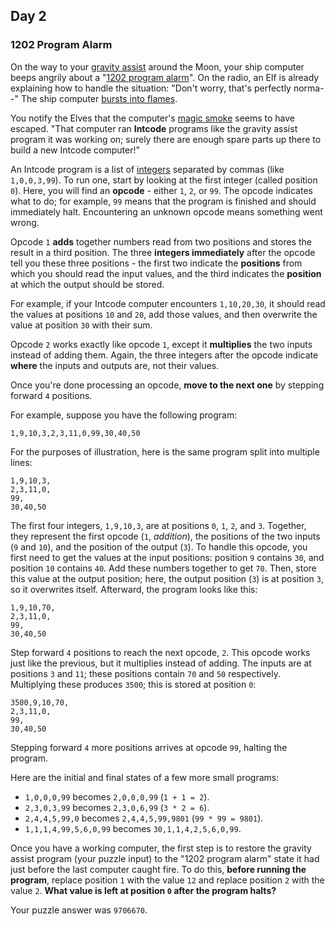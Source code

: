 ## Day 2

### 1202 Program Alarm

On the way to your [gravity assist](https://en.wikipedia.org/wiki/Gravity_assist) around the Moon, 
your ship computer beeps angrily about a "[1202 program alarm](https://www.hq.nasa.gov/alsj/a11/a11.landing.html#1023832)".
On the radio, an Elf is already explaining how to handle the situation: "Don't worry, that's 
perfectly norma--" The ship computer [bursts into flames](https://en.wikipedia.org/wiki/Halt_and_Catch_Fire).

You notify the Elves that the computer's [magic smoke](https://en.wikipedia.org/wiki/Magic_smoke) 
seems to have escaped. "That computer ran **Intcode** programs like the gravity assist program 
it was working on; surely there are enough spare parts up there to build a new Intcode computer!"

An Intcode program is a list of [integers](https://en.wikipedia.org/wiki/Integer) separated by 
commas (like `1,0,0,3,99`). To run one, start by looking at the first integer (called position `0`). 
Here, you will find an **opcode** - either `1`, `2`, or `99`. The opcode indicates what to do; for 
example, `99` means that the program is finished and should immediately halt. Encountering an 
unknown opcode means something went wrong.

Opcode `1` **adds** together numbers read from two positions and stores the result in a third 
position. The three **integers immediately** after the opcode tell you these three positions - 
the first two indicate the **positions** from which you should read the input values, and the 
third indicates the **position** at which the output should be stored.

For example, if your Intcode computer encounters `1,10,20,30`, it should read the values at 
positions `10` and `20`, add those values, and then overwrite the value at position `30` with their 
sum.

Opcode `2` works exactly like opcode `1`, except it **multiplies** the two inputs instead of 
adding them. Again, the three integers after the opcode indicate **where** the inputs and outputs 
are, not their values.

Once you're done processing an opcode, **move to the next one** by stepping forward `4` 
positions.

For example, suppose you have the following program:

`1,9,10,3,2,3,11,0,99,30,40,50`

For the purposes of illustration, here is the same program split into multiple lines:

```
1,9,10,3,
2,3,11,0,
99,
30,40,50
```

The first four integers, `1,9,10,3`, are at positions `0`, `1`, `2`, and `3`. Together, they represent 
the first opcode (`1`, _addition_), the positions of the two inputs (`9` and `10`), and the position of 
the output (`3`). To handle this opcode, you first need to get the values at the input positions: 
position `9` contains `30`, and position `10` contains `40`. Add these numbers together to get `70`. 
Then, store this value at the output position; here, the output position (`3`) is at position `3`, so it 
overwrites itself. Afterward, the program looks like this:

```
1,9,10,70,
2,3,11,0,
99,
30,40,50
```

Step forward `4` positions to reach the next opcode, `2`. This opcode works just like the previous, 
but it multiplies instead of adding. The inputs are at positions `3` and `11`; these positions contain
`70` and `50` respectively. Multiplying these produces `3500`; this is stored at position `0`:

```
3500,9,10,70,
2,3,11,0,
99,
30,40,50
```

Stepping forward `4` more positions arrives at opcode `99`, halting the program.

Here are the initial and final states of a few more small programs:

- `1,0,0,0,99` becomes `2,0,0,0,99` (`1 + 1 = 2`).
- `2,3,0,3,99` becomes `2,3,0,6,99` (`3 * 2 = 6`).
- `2,4,4,5,99,0` becomes `2,4,4,5,99,9801` (`99 * 99 = 9801`).
- `1,1,1,4,99,5,6,0,99` becomes `30,1,1,4,2,5,6,0,99`.

Once you have a working computer, the first step is to restore the gravity assist program 
(your puzzle input) to the "1202 program alarm" state it had just before the last computer 
caught fire. To do this, **before running the program**, replace position `1` with the value `12` 
and replace position `2` with the value `2`. 
**What value is left at position `0` after the program halts?**

Your puzzle answer was `9706670`.
